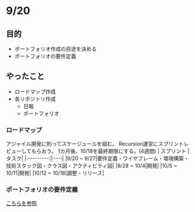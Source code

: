 # 9/20
## 目的
* ポートフォリオ作成の目途を決める
* ポートフォリオの要件定義

## やったこと
* ロードマップ作成
* 各リポジトリ作成
  * 日報
  * ポートフォリオ

### ロードマップ
アジャイル開発に則ってスケージュールを組む。
Recursion運営にスプリントレビューしてもらおう。
1カ月後、10/18を最終期限にする。(4週間)
| スプリント |タスク|
|:---------:|:---:|
|9/20 ~ 9/27|要件定義・ワイヤフレーム・環境構築・技術スタック図・クラス図・アクティビティ図|
|9/28 ~ 10/4|開発|
|10/5 ~ 10/11|開発|
|10/12 ~ 10/18|調整・リリース|

### ポートフォリオの要件定義
[こちらを参照](https://github.com/motsu8/youtube_note/wiki/%E8%A6%81%E4%BB%B6%E5%AE%9A%E7%BE%A9)